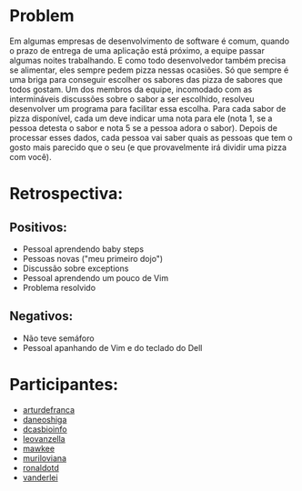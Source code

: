 Problem
=======
Em algumas empresas de desenvolvimento de software é comum, quando o prazo de entrega de uma aplicação está próximo, a equipe passar algumas noites trabalhando. E como todo desenvolvedor também precisa se alimentar, eles sempre pedem pizza nessas ocasiões. Só que sempre é uma briga para conseguir escolher os sabores das pizza de sabores que todos gostam.
Um dos membros da equipe, incomodado com as intermináveis discussões sobre o sabor a ser escolhido, resolveu desenvolver um programa para facilitar essa escolha.
Para cada sabor de pizza disponível, cada um deve indicar uma nota para ele (nota 1, se a pessoa detesta o sabor e nota 5 se a pessoa adora o sabor). Depois de processar esses dados, cada pessoa vai saber quais as pessoas que tem o gosto mais parecido que o seu (e que provavelmente irá dividir uma pizza com você).

Retrospectiva:
==============

Positivos:
----------
* Pessoal aprendendo baby steps
* Pessoas novas ("meu primeiro dojo")
* Discussão sobre exceptions
* Pessoal aprendendo um pouco de Vim
* Problema resolvido

Negativos:
----------
* Não teve semáforo
* Pessoal apanhando de Vim e do teclado do Dell

Participantes:
==============

* [arturdefranca](https://github.com/arturdefranca)
* [daneoshiga](https://github.com/daneoshiga)
* [dcasbioinfo](https://github.com/dcasbioinfo)
* [leovanzella](https://github.com/leovanzella)
* [mawkee](https://github.com/mawkee)
* [muriloviana](https://github.com/muriloviana)
* [ronaldotd](https://github.com/ronaldotd)
* [vanderlei](https://github.com/hdelei)
